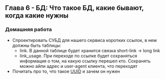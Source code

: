 ## Глава 6 - БД: Что такое БД, какие бывают, когда какие нужны

### Домашняя работа
- Спроектировать СУБД для нашего сервиса коротких ссылок, в нем должны быть таблицы:
    - link. В данной таблице будет хранится связка short-link -> long link
    - link_usage. При переходе по ссылке будет сохраняться информация о том, на какую ссылку перешел кто. Сохранять можно айпи адрес и user-agent клиента, что переходят
- Почитать про то, что такое [UUID](https://en.wikipedia.org/wiki/Universally_unique_identifier) и зачем он нужен
    
